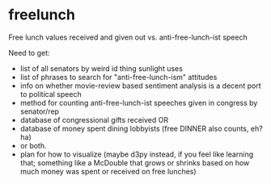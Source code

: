 freelunch
=========

Free lunch values received and given out vs. anti-free-lunch-ist speech

Need to get:
-   list of all senators by weird id thing sunlight uses
-   list of phrases to search for "anti-free-lunch-ism" attitudes
-   info on whether movie-review based sentiment analysis is a decent port to political speech
-   method for counting anti-free-lunch-ist speeches given in congress by senator/rep
-   database of congressional gifts received OR
-   database of money spent dining lobbyists (free DINNER also counts, eh? ha)
-   or both.
-   plan for how to visualize (maybe d3py instead, if you feel like learning that; something like a McDouble that grows or shrinks based on how much money was spent or received on free lunches)
